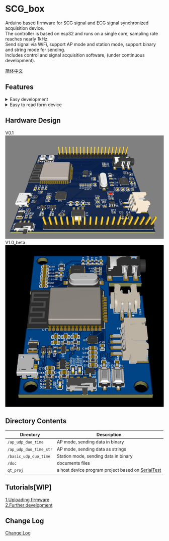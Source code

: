 # SCG_box

Arduino based firmware for SCG signal and ECG signal synchronized acquisition device.  
The controller is based on esp32 and runs on a single core, sampling rate reaches nearly 1kHz.  
Send signal via WiFi, support AP mode and station mode, support binary and string mode for sending.   
Includes control and signal acquisition software, (under continuous development). 

[简体中文](../README_zh_CN.md)


## Features

<details>
<summary>Easy development</summary>

+ Based on the ESP32 Arduino library, following the Arduino programming habits
+ Core functions can be called directly

</details>

<details>
<summary>Easy to read form device</summary>

+ Data can be sent in binary or as strings directly, easy to read by the host
+ Data stored as an array, easy for further development

</details>

## Hardware Design
V0.1  
![V0.1](../doc/fig/board3d.png)  
V1.0_beta  
![V1.0_beta](../doc/fig/newboard3d.png)  

## Directory Contents

| Directory                | Description                                                                                 |
| ------------------------ | ------------------------------------------------------------------------------------------- |
| ``/ap_udp_duo_time``     | AP mode, sending data in binary                                                             |
| ``/ap_udp_duo_time_str`` | AP mode, sending data as strings                                                            |
| ``/basic_udp_duo_time``  | Station mode, sending data in binary                                                        |
| ``/doc``                 | documents files                                                                             |
| ``qt_proj``              | a host device program project based on [SerialTest](https://github.com/wh201906/SerialTest) |

## Tutorials[WIP]
[1.Uploading firmware](../doc/upload.md)  
[2.Further development](../doc/dev.md)  

## Change Log
[Change Log](../doc/CHANGELOG_zh_CN.md)
